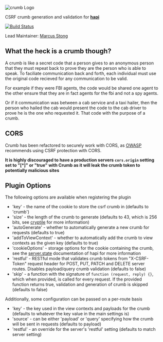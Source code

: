 ![crumb Logo](https://raw.github.com/hapijs/crumb/master/images/crumb.png)

CSRF crumb generation and validation for [**hapi**](https://github.com/hapijs/hapi)

[![Build Status](https://secure.travis-ci.org/hapijs/crumb.png)](http://travis-ci.org/hapijs/crumb)

Lead Maintainer: [Marcus Stong](https://github.com/stongo)

## What the heck is a crumb though?
A crumb is like a secret code that a person gives to an anonymous person that they must repeat back to prove they are the person who is able to speak. To faciliate communication back and forth, each individual must use the original code recieved for any communication to be valid.

For example if they were FBI agents, the code would be shared one agent to the other ensure that they are in fact agents for the fbi and not a spy agents.

Or if it communication was between a cab service and a taxi hailer, then the person who hailed the cab would present the code to the cab driver to prove he is the one who requested it. That code with the purpose of a crumb.

## CORS

Crumb has been refactored to securely work with CORS, as [OWASP](https://www.owasp.org/index.php/HTML5_Security_Cheat_Sheet#Cross_Origin_Resource_Sharing) recommends using CSRF protection with CORS.

**It is highly discouraged to have a production servers `cors.origin` setting set to "[\*]" or "true" with Crumb as it will leak the crumb token to potentially malicious sites**

## Plugin Options

The following options are available when registering the plugin

* 'key' - the name of the cookie to store the csrf crumb in (defaults to 'crumb')
* 'size' - the length of the crumb to generate (defaults to 43, which is 256 bits, see [cryptile](https://github.com/hueniverse/cryptiles) for more information)
* 'autoGenerate' - whether to automatically generate a new crumb for requests (defaults to true)
* 'addToViewContext' - whether to automatically add the crumb to view contexts as the given key (defaults to true)
* 'cookieOptions' - storage options for the cookie containing the crumb, see the [server.state](http://hapijs.com/api#serverstatename-options) documentation of hapi for more information
* 'restful' - RESTful mode that validates crumb tokens from "X-CSRF-Token" request header for POST, PUT, PATCH and DELETE server routes. Disables payload/query crumb validation (defaults to false)
* 'skip' - a function with the signature of `function (request, reply) {}`, which when provided, is called for every request. If the provided function returns true, validation and generation of crumb is skipped (defaults to false)

Additionally, some configuration can be passed on a per-route basis

* 'key' - the key used in the view contexts and payloads for the crumb (defaults to whatever the key value in the main settings is)
* 'source' - can be either 'payload' or 'query' specifying how the crumb will be sent in requests (defaults to payload)
* 'restful' - an override for the server's 'restful' setting (defaults to match server setting)


